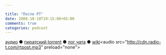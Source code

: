 ```yaml
---

title: "После РТ"
date: 2008-10-18T19:15:00+03:00
comments: true
categories: podcast
---
```

[аудио](http://cdn.radio-t.com/rtpost.mp3) ● [пиратский torrent](http://pirates.radio-t.com/torrents/rtpost.mp3.torrent) ● [лог чата](http://chat.radio-t.com/logs/radio-t-.html) ● [wiki](http://wiki.radio-t.com/%D0%9F%D0%BE%D1%81%D0%BB%D0%B5_%D0%A0%D0%A2_)<audio src="http://cdn.radio-t.com/rtpost.mp3" preload="none">
